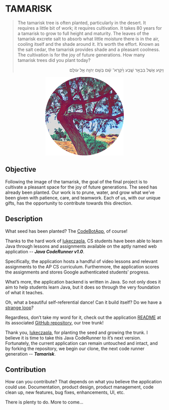 
# TAMARISK

> The tamarisk tree is often planted, particularly in the desert.
> It requires a little bit of work; it requires cultivation. It takes 80 years for a tamarisk to grow to full height and maturity. 
> The leaves of the tamarisk excrete salt to absorb what little moisture there is in the air, cooling itself and the shade around it.
> It’s worth the effort.
> Known as the salt cedar, the tamarisk provides shade and a pleasant coolness.
> The cultivation is for the joy of future generations.
> How many tamarisk trees did you plant today?
>
> <p align="right">וַיִּטַּ֥ע  אֶ֖שֶׁל  בִּבְאֵ֣ר  שָׁ֑בַע  וַיִּ֨קְרָא־  שָׁ֔ם  בְּשֵׁ֥ם  יְהוָ֖ה  אֵ֥ל  עֹולָֽם׃</p>
<span style="display:block;text-align:center">![Tamarisk](https://github.com/lukeczapla/javacoderun/blob/master/tamarisk_md.png)</span>

## Objective
Following the image of the tamarisk, the goal of the final project is to cultivate a pleasant space for the joy of future generations.
The seed has already been planted. Our work is to prune, water, and grow what we’ve been given with patience, care, and teamwork.
Each of us, with our unique gifts, has the opportunity to contribute towards this direction.

## Description
What seed has been planted? The [CodeBotApp](http://frischcoderunner.com:8080/), of course!

Thanks to the hard work of [lukeczapla](https://github.com/lukeczapla), CS students have been able to learn Java through lessons and assignments available on the aptly named web application -- _**Java CodeRunner v1.0**_.

Specifically, the application hosts a handful of video lessons and relevant assignments to the AP CS curriculum. Furthermore, the application scores the assignments and stores Google authenticated students’ progress.

What’s more, the application backend is written in Java. So not only does it aim to help students learn Java, but it does so through the very foundation of what it teaches.

Oh, what a beautiful self-referential dance! Can it build itself? Do we have a [strange loop](https://en.wikipedia.org/wiki/Strange_loop)?

Regardless, don’t take my word for it, check out the application [README](https://github.com/lukeczapla/javacoderun#readme) at its associated [GitHub repository](https://github.com/lukeczapla/javacoderun), our tree trunk! 

Thank you, [lukeczapla](https://github.com/lukeczapla), for planting the seed and growing the trunk. I believe it is time to take this Java CodeRunner to it’s next version. Fortunately, the current application can remain untouched and intact, and by forking the repository, we begin our clone, the next code runner generation -- _**Tamarisk**_.

## Contribution
How can you contribute? That depends on what you believe the application could use.
Documentation, product design, product management, code clean up, new features, bug fixes, enhancements, UI, etc.

There is plenty to do. More to come...

